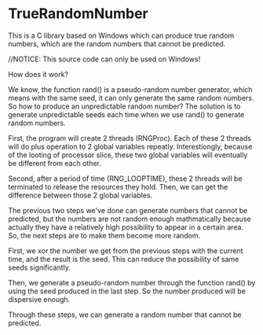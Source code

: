 # TrueRandomNumber
This is a C library based on Windows which can produce true random numbers, which are the random numbers that cannot be predicted.

//NOTICE: This source code can only be used on Windows!

How does it work?

We know, the function rand() is a pseudo-random number generator, which means with the same seed, it can only generate the same random numbers. So how to produce an unpredictable random number? The solution is to generate unpredictable seeds each time when we use rand() to generate random numbers.


First, the program will create 2 threads (RNGProc). Each of these 2 threads will do plus operation to 2 global variables repeatly. Interestiongly, because of the looting of processor slice, these two global variables will eventually be different from each other.

Second, after a period of time (RNG_LOOPTIME), these 2 threads will be terminated to release the resources they hold. Then, we can get the difference between those 2 global variables.


The previous two steps we've done can generate numbers that cannot be predicted, but the numbers are not random enough mathmatically because actually they have a relatively high possibility to appear in a certain area. So, the next steps are to make them become more random.


First, we xor the number we get from the previous steps with the current time, and the result is the seed. This can reduce the possibility of same seeds significantly.

Then, we generate a pseudo-random number through the function rand() by using the seed produced in the last step. So the number produced will be dispersive enough.


Through these steps, we can generate a random number that cannot be predicted.
